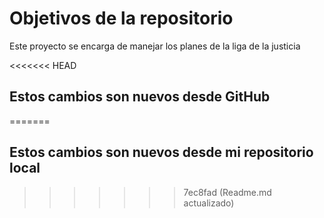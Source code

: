 # Objetivos de la repositorio

Este proyecto se encarga de manejar los planes de la liga de la justicia


<<<<<<< HEAD
## Estos cambios son nuevos desde GitHub
=======
## Estos cambios son nuevos desde mi repositorio local
>>>>>>> 7ec8fad (Readme.md actualizado)
